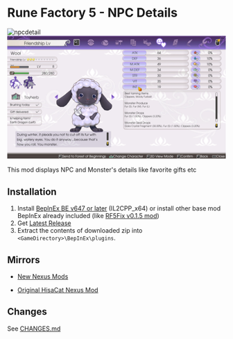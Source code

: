 # Rune Factory 5 - NPC Details
![npcdetail](https://github.com/davidthemaster30/RF5-NPCDetails/blob/3d9622987d1e7718e784fed8fc441da3f75b7d8d/Media/NPCUI.gif?raw=true)
![npcdetail-monster](https://github.com/davidthemaster30/RF5-NPCDetails/blob/3d9622987d1e7718e784fed8fc441da3f75b7d8d/Media/MonsterUI.png?raw=true)

This mod displays NPC and Monster's details like favorite gifts etc

## Installation

1. Install [BepInEx BE v647 or later](https://builds.bepinex.dev/projects/bepinex_be) (IL2CPP_x64)
or install other base mod BepInEx already included (like [RF5Fix v0.1.5 mod](https://github.com/Lyall/RF5Fix))
2. Get [Latest Release](https://github.com/davidthemaster30/RF5-NPCDetails/releases)
3. Extract the contents of downloaded zip into `<GameDirectory>\BepInEx\plugins`. 

## Mirrors
* [New Nexus Mods](https://www.nexusmods.com/runefactory5/mods/99)

* [Original HisaCat Nexus Mod](https://www.nexusmods.com/runefactory5/mods/34)

## Changes

See [CHANGES.md](https://github.com/davidthemaster30/RF5-NPCDetails/blob/main/CHANGES.md)
